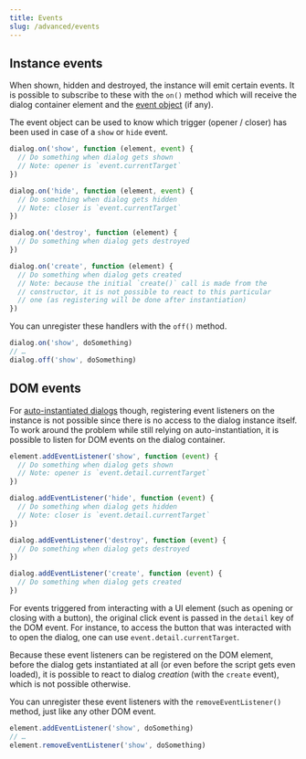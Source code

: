 ```yaml
---
title: Events
slug: /advanced/events
---
```


## Instance events

When shown, hidden and destroyed, the instance will emit certain events. It is possible to subscribe to these with the `on()` method which will receive the dialog container element and the [event object](https://developer.mozilla.org/en-US/docs/Web/API/Event) (if any).

The event object can be used to know which trigger (opener / closer) has been used in case of a `show` or `hide` event.

```js
dialog.on('show', function (element, event) {
  // Do something when dialog gets shown
  // Note: opener is `event.currentTarget`
})

dialog.on('hide', function (element, event) {
  // Do something when dialog gets hidden
  // Note: closer is `event.currentTarget`
})

dialog.on('destroy', function (element) {
  // Do something when dialog gets destroyed
})

dialog.on('create', function (element) {
  // Do something when dialog gets created
  // Note: because the initial `create()` call is made from the
  // constructor, it is not possible to react to this particular
  // one (as registering will be done after instantiation)
})
```

You can unregister these handlers with the `off()` method.

```js
dialog.on('show', doSomething)
// …
dialog.off('show', doSomething)
```

## DOM events

For [auto-instantiated dialogs](usage.instantiation.md) though, registering event listeners on the instance is not possible since there is no access to the dialog instance itself. To work around the problem while still relying on auto-instantiation, it is possible to listen for DOM events on the dialog container.

```js
element.addEventListener('show', function (event) {
  // Do something when dialog gets shown
  // Note: opener is `event.detail.currentTarget`
})

dialog.addEventListener('hide', function (event) {
  // Do something when dialog gets hidden
  // Note: closer is `event.detail.currentTarget`
})

dialog.addEventListener('destroy', function (event) {
  // Do something when dialog gets destroyed
})

dialog.addEventListener('create', function (event) {
  // Do something when dialog gets created
})
```

For events triggered from interacting with a UI element (such as opening or closing with a button), the original click event is passed in the `detail` key of the DOM event. For instance, to access the button that was interacted with to open the dialog, one can use `event.detail.currentTarget`.

Because these event listeners can be registered on the DOM element, before the dialog gets instantiated at all (or even before the script gets even loaded), it is possible to react to dialog _creation_ (with the `create` event), which is not possible otherwise.

You can unregister these event listeners with the `removeEventListener()` method, just like any other DOM event.

```js
element.addEventListener('show', doSomething)
// …
element.removeEventListener('show', doSomething)
```
